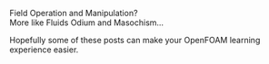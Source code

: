 Field Operation and Manipulation?  
More like Fluids Odium and Masochism...  

Hopefully some of these posts can make your OpenFOAM learning experience easier. 


